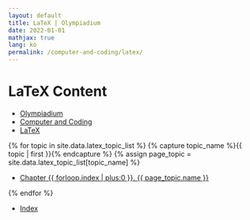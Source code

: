 ```yaml
---
layout: default
title: LaTeX | Olympiadium
date: 2022-01-01
mathjax: true
lang: ko
permalink: /computer-and-coding/latex/
---
```

<h1>LaTeX Content</h1>
<ul class="breadcrumb">
	<li><a href="{{ site.baseurl }}/">Olympiadium</a></li> 
	<li><a href="{{ site.baseurl }}/computer-and-coding/">Computer and Coding</a></li> 
	<li><a href="{{ site.baseurl }}/computer-and-coding/latex/">LaTeX</a></li>
</ul>
{% for topic in site.data.latex_topic_list %}
{% capture topic_name %}{{ topic | first }}{% endcapture %}
{% assign page_topic = site.data.latex_topic_list[topic_name] %}
  <ul class="actions fit big">
  <li><a href="{{ page.url }}chapter-{{ forloop.index | plus:0 }}" class="button fit big">Chapter {{ forloop.index | plus:0 }}. {{ page_topic.name }}</a></li>
  </ul>
{% endfor %}
<ul class="actions fit big">
  <li><a href="{{ page.url }}index" class="button fit big">Index</a></li>
</ul>